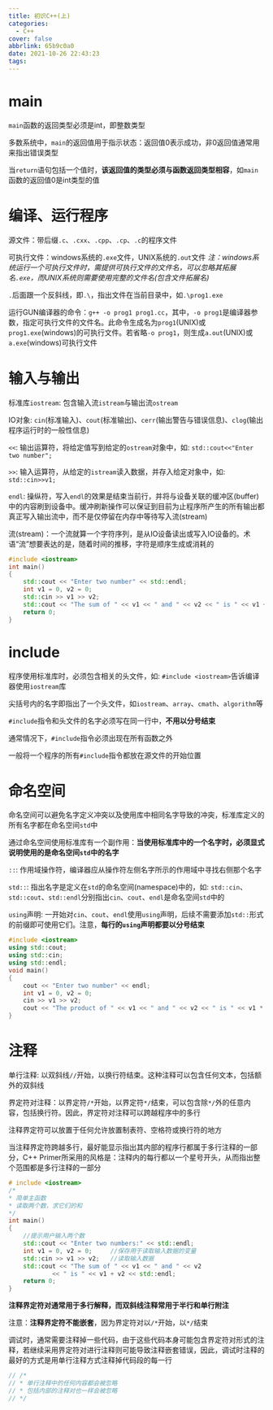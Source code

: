 ```yaml
---
title: 初识C++(上)
categories:
  - C++
cover: false
abbrlink: 65b9c0a0
date: 2021-10-26 22:43:23
tags:
---
```



# main
`main`函数的返回类型必须是int，即整数类型

多数系统中，`main`的返回值用于指示状态：返回值0表示成功，非0返回值通常用来指出错误类型

当`return`语句包括一个值时，**该返回值的类型必须与函数返回类型相容**，如`main`函数的返回值0是int类型的值


# 编译、运行程序
源文件：带后缀`.c`、`.cxx`、`.cpp`、`.cp`、`.c`的程序文件

可执行文件：windows系统的`.exe`文件，UNIX系统的`.out`文件
*注：windows系统运行一个可执行文件时，需提供可执行文件的文件名，可以忽略其拓展名`.exe`，而UNIX系统则需要使用完整的文件名(包含文件拓展名)*

`.`后面跟一个反斜线，即`.\`，指出文件在当前目录中，如`.\prog1.exe`

运行GUN编译器的命令：`g++ -o prog1 prog1.cc`，其中，`-o prog1`是编译器参数，指定可执行文件的文件名。此命令生成名为`prog1`(UNIX)或`prog1.exe`(windows)的可执行文件。若省略`-o prog1`，则生成`a.out`(UNIX)或`a.exe`(windows)可执行文件


# 输入与输出
标准库`iostream`: 包含输入流`istream`与输出流`ostream`

IO对象: `cin`(标准输入)、`cout`(标准输出)、`cerr`(输出警告与错误信息)、`clog`(输出程序运行时的一般性信息)

`<<`: 输出运算符，将给定值写到给定的`ostream`对象中，如: `std::cout<<"Enter two number";`

`>>`: 输入运算符，从给定的`istream`读入数据，并存入给定对象中，如: `std::cin>>v1;`

`endl`: 操纵符，写入`endl`的效果是结束当前行，并将与设备关联的缓冲区(buffer)中的内容刷到设备中。缓冲刷新操作可以保证到目前为止程序所产生的所有输出都真正写入输出流中，而不是仅停留在内存中等待写入流(stream)

流(stream)：一个流就算一个字符序列，是从IO设备读出或写入IO设备的。术语“流”想要表达的是，随着时间的推移，字符是顺序生成或消耗的

```cpp
#include <iostream>
int main()
{
	std::cout << "Enter two number" << std::endl;
	int v1 = 0, v2 = 0;
	std::cin >> v1 >> v2;
	std::cout << "The sum of " << v1 << " and " << v2 << " is " << v1 + v2 << std::endl;
	return 0;
}
```

# include
程序使用标准库时，必须包含相关的头文件，如: `#include <iostream>`告诉编译器使用`iostream`库

尖括号内的名字即指出了一个头文件，如`iostream`、`array`、`cmath`、`algorithm`等

`#include`指令和头文件的名字必须写在同一行中，**不用以分号结束**

通常情况下，`#include`指令必须出现在所有函数之外

一般将一个程序的所有`#include`指令都放在源文件的开始位置


# 命名空间
命名空间可以避免名字定义冲突以及使用库中相同名字导致的冲突，标准库定义的所有名字都在命名空间`std`中

通过命名空间使用标准库有一个副作用：**当使用标准库中的一个名字时，必须显式说明使用的是命名空间`std`中的名字**

`::`: 作用域操作符，编译器应从操作符左侧名字所示的作用域中寻找右侧那个名字

`std::`: 指出名字是定义在`std`的命名空间(namespace)中的，如: `std::cin`、`std::cout`、`std::endl`分别指出`cin`、`cout`、`endl`是命名空间`std`中的

`using`声明: 一开始对`cin`、`cout`、`endl`使用`using`声明，后续不需要添加`std::`形式的前缀即可使用它们。注意，**每行的`using`声明都要以分号结束**

```cpp
#include <iostream>
using std::cout;
using std::cin;
using std::endl;
void main()
{
	cout << "Enter two number" << endl;
	int v1 = 0, v2 = 0;
	cin >> v1 >> v2;
	cout << "The product of " << v1 << " and " << v2 << " is " << v1 * v2 << endl;
}
```


# 注释
单行注释: 以双斜线`//`开始，以换行符结束。这种注释可以包含任何文本，包括额外的双斜线

界定符对注释：以界定符`/*`开始，以界定符`*/`结束，可以包含除`*/`外的任意内容，包括换行符。因此，界定符对注释可以跨越程序中的多行

注释界定符可以放置于任何允许放置制表符、空格符或换行符的地方

当注释界定符跨越多行，最好能显示指出其内部的程序行都属于多行注释的一部分，C++ Primer所采用的风格是：注释内的每行都以一个星号开头，从而指出整个范围都是多行注释的一部分

```cpp
# include <iostream>
/*
* 简单主函数
* 读取两个数，求它们的和
*/
int main()
{
	//提示用户输入两个数
	std::cout << "Enter two numbers:" << std::endl;
	int v1 = 0, v2 = 0;     //保存用于读取输入数据的变量
	std::cin >> v1 >> v2;   //读取输入数据
	std::cout << "The sum of " << v1 << " and " << v2
			<< " is " << v1 + v2 << std::endl;
	return 0;
}
```

**注释界定符对通常用于多行解释，而双斜线注释常用于半行和单行附注**

注意：**注释界定符不能嵌套**，因为界定符对以`/*`开始，以`*/`结束

调试时，通常需要注释掉一些代码，由于这些代码本身可能包含界定符对形式的注释，若继续采用界定符对进行注释则可能导致注释嵌套错误，因此，调试时注释的最好的方式是用单行注释方式注释掉代码段的每一行

```cpp
// /*
// * 单行注释中的任何内容都会被忽略
// * 包括内部的注释对也一样会被忽略
// */
```